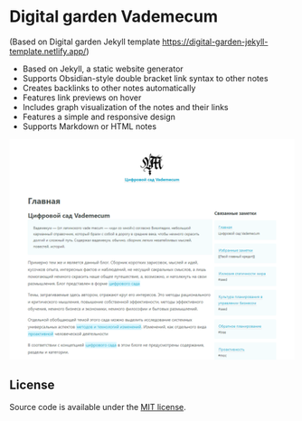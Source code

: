 
# Digital garden Vademecum
(Based on Digital garden Jekyll template https://digital-garden-jekyll-template.netlify.app/)



- Based on Jekyll, a static website generator
- Supports Obsidian-style double bracket link syntax to other notes
- Creates backlinks to other notes automatically
- Features link previews on hover
- Includes graph visualization of the notes and their links
- Features a simple and responsive design
- Supports Markdown or HTML notes

<img width="800" alt="ScreenShot" src="https://github.com/Al7F4/vademecum/blob/master/vmpreview.png">

## License

Source code is available under the [MIT license](LICENSE.md).
